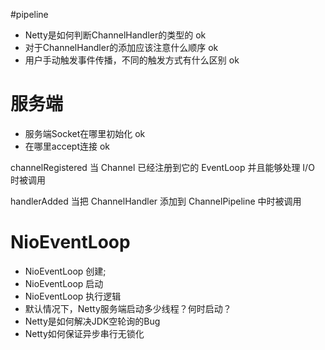 #pipeline
  + Netty是如何判断ChannelHandler的类型的 ok
  + 对于ChannelHandler的添加应该注意什么顺序 ok
  + 用户手动触发事件传播，不同的触发方式有什么区别  ok


# 服务端
 + 服务端Socket在哪里初始化 ok
 + 在哪里accept连接 ok

 channelRegistered 当 Channel 已经注册到它的 EventLoop 并且能够处理 I/O 时被调用

 handlerAdded 当把 ChannelHandler 添加到 ChannelPipeline 中时被调用

 # NioEventLoop  
   + NioEventLoop 创建;
   + NioEventLoop 启动
   + NioEventLoop 执行逻辑
   + 默认情况下，Netty服务端启动多少线程？何时启动？
   + Netty是如何解决JDK空轮询的Bug
   + Netty如何保证异步串行无锁化
